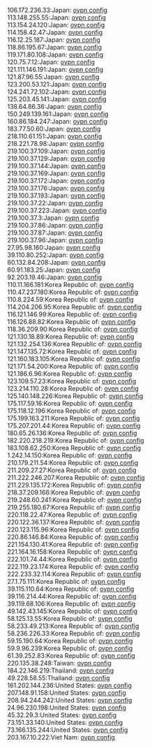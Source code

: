106.172.236.33:Japan: [ovpn config](vpn/106_172_236_33.ovpn)  
113.148.255.55:Japan: [ovpn config](vpn/113_148_255_55.ovpn)  
113.154.24.120:Japan: [ovpn config](vpn/113_154_24_120.ovpn)  
114.158.42.47:Japan: [ovpn config](vpn/114_158_42_47.ovpn)  
116.12.25.187:Japan: [ovpn config](vpn/116_12_25_187.ovpn)  
118.86.195.67:Japan: [ovpn config](vpn/118_86_195_67.ovpn)  
119.171.80.108:Japan: [ovpn config](vpn/119_171_80_108.ovpn)  
120.75.7.12:Japan: [ovpn config](vpn/120_75_7_12.ovpn)  
121.111.146.191:Japan: [ovpn config](vpn/121_111_146_191.ovpn)  
121.87.96.55:Japan: [ovpn config](vpn/121_87_96_55.ovpn)  
123.200.53.121:Japan: [ovpn config](vpn/123_200_53_121.ovpn)  
124.241.72.102:Japan: [ovpn config](vpn/124_241_72_102.ovpn)  
125.203.45.141:Japan: [ovpn config](vpn/125_203_45_141.ovpn)  
138.64.86.36:Japan: [ovpn config](vpn/138_64_86_36.ovpn)  
150.249.139.161:Japan: [ovpn config](vpn/150_249_139_161.ovpn)  
160.86.184.247:Japan: [ovpn config](vpn/160_86_184_247.ovpn)  
183.77.50.60:Japan: [ovpn config](vpn/183_77_50_60.ovpn)  
218.110.61.151:Japan: [ovpn config](vpn/218_110_61_151.ovpn)  
218.221.78.98:Japan: [ovpn config](vpn/218_221_78_98.ovpn)  
219.100.37.109:Japan: [ovpn config](vpn/219_100_37_109.ovpn)  
219.100.37.129:Japan: [ovpn config](vpn/219_100_37_129.ovpn)  
219.100.37.144:Japan: [ovpn config](vpn/219_100_37_144.ovpn)  
219.100.37.169:Japan: [ovpn config](vpn/219_100_37_169.ovpn)  
219.100.37.172:Japan: [ovpn config](vpn/219_100_37_172.ovpn)  
219.100.37.176:Japan: [ovpn config](vpn/219_100_37_176.ovpn)  
219.100.37.193:Japan: [ovpn config](vpn/219_100_37_193.ovpn)  
219.100.37.22:Japan: [ovpn config](vpn/219_100_37_22.ovpn)  
219.100.37.223:Japan: [ovpn config](vpn/219_100_37_223.ovpn)  
219.100.37.3:Japan: [ovpn config](vpn/219_100_37_3.ovpn)  
219.100.37.86:Japan: [ovpn config](vpn/219_100_37_86.ovpn)  
219.100.37.87:Japan: [ovpn config](vpn/219_100_37_87.ovpn)  
219.100.37.96:Japan: [ovpn config](vpn/219_100_37_96.ovpn)  
27.95.98.160:Japan: [ovpn config](vpn/27_95_98_160.ovpn)  
39.110.80.252:Japan: [ovpn config](vpn/39_110_80_252.ovpn)  
60.132.84.208:Japan: [ovpn config](vpn/60_132_84_208.ovpn)  
60.91.183.25:Japan: [ovpn config](vpn/60_91_183_25.ovpn)  
92.203.19.46:Japan: [ovpn config](vpn/92_203_19_46.ovpn)  
110.11.166.181:Korea Republic of: [ovpn config](vpn/110_11_166_181.ovpn)  
110.47.237.180:Korea Republic of: [ovpn config](vpn/110_47_237_180.ovpn)  
110.8.224.59:Korea Republic of: [ovpn config](vpn/110_8_224_59.ovpn)  
114.204.206.95:Korea Republic of: [ovpn config](vpn/114_204_206_95.ovpn)  
116.121.146.99:Korea Republic of: [ovpn config](vpn/116_121_146_99.ovpn)  
116.126.88.82:Korea Republic of: [ovpn config](vpn/116_126_88_82.ovpn)  
118.36.209.90:Korea Republic of: [ovpn config](vpn/118_36_209_90.ovpn)  
121.130.18.89:Korea Republic of: [ovpn config](vpn/121_130_18_89.ovpn)  
121.132.254.136:Korea Republic of: [ovpn config](vpn/121_132_254_136.ovpn)  
121.147.135.72:Korea Republic of: [ovpn config](vpn/121_147_135_72.ovpn)  
121.160.183.105:Korea Republic of: [ovpn config](vpn/121_160_183_105.ovpn)  
121.171.54.200:Korea Republic of: [ovpn config](vpn/121_171_54_200.ovpn)  
121.186.6.96:Korea Republic of: [ovpn config](vpn/121_186_6_96.ovpn)  
123.109.57.23:Korea Republic of: [ovpn config](vpn/123_109_57_23.ovpn)  
123.214.110.28:Korea Republic of: [ovpn config](vpn/123_214_110_28.ovpn)  
125.140.148.226:Korea Republic of: [ovpn config](vpn/125_140_148_226.ovpn)  
175.117.59.16:Korea Republic of: [ovpn config](vpn/175_117_59_16.ovpn)  
175.118.12.196:Korea Republic of: [ovpn config](vpn/175_118_12_196.ovpn)  
175.199.163.211:Korea Republic of: [ovpn config](vpn/175_199_163_211.ovpn)  
175.207.201.44:Korea Republic of: [ovpn config](vpn/175_207_201_44.ovpn)  
180.65.26.136:Korea Republic of: [ovpn config](vpn/180_65_26_136.ovpn)  
182.220.218.219:Korea Republic of: [ovpn config](vpn/182_220_218_219.ovpn)  
183.108.62.250:Korea Republic of: [ovpn config](vpn/183_108_62_250.ovpn)  
1.242.14.150:Korea Republic of: [ovpn config](vpn/1_242_14_150.ovpn)  
210.179.211.54:Korea Republic of: [ovpn config](vpn/210_179_211_54.ovpn)  
211.209.27.27:Korea Republic of: [ovpn config](vpn/211_209_27_27.ovpn)  
211.222.246.207:Korea Republic of: [ovpn config](vpn/211_222_246_207.ovpn)  
211.229.135.172:Korea Republic of: [ovpn config](vpn/211_229_135_172.ovpn)  
218.37.209.166:Korea Republic of: [ovpn config](vpn/218_37_209_166.ovpn)  
219.248.60.241:Korea Republic of: [ovpn config](vpn/219_248_60_241.ovpn)  
219.255.180.67:Korea Republic of: [ovpn config](vpn/219_255_180_67.ovpn)  
220.118.22.47:Korea Republic of: [ovpn config](vpn/220_118_22_47.ovpn)  
220.122.36.137:Korea Republic of: [ovpn config](vpn/220_122_36_137.ovpn)  
220.123.115.96:Korea Republic of: [ovpn config](vpn/220_123_115_96.ovpn)  
220.86.146.84:Korea Republic of: [ovpn config](vpn/220_86_146_84.ovpn)  
221.154.130.41:Korea Republic of: [ovpn config](vpn/221_154_130_41.ovpn)  
221.164.16.158:Korea Republic of: [ovpn config](vpn/221_164_16_158.ovpn)  
222.101.74.44:Korea Republic of: [ovpn config](vpn/222_101_74_44.ovpn)  
222.119.23.174:Korea Republic of: [ovpn config](vpn/222_119_23_174.ovpn)  
222.233.32.114:Korea Republic of: [ovpn config](vpn/222_233_32_114.ovpn)  
27.1.75.111:Korea Republic of: [ovpn config](vpn/27_1_75_111.ovpn)  
39.115.110.64:Korea Republic of: [ovpn config](vpn/39_115_110_64.ovpn)  
39.116.214.44:Korea Republic of: [ovpn config](vpn/39_116_214_44.ovpn)  
39.119.68.106:Korea Republic of: [ovpn config](vpn/39_119_68_106.ovpn)  
49.142.43.145:Korea Republic of: [ovpn config](vpn/49_142_43_145.ovpn)  
58.125.13.55:Korea Republic of: [ovpn config](vpn/58_125_13_55.ovpn)  
58.233.49.213:Korea Republic of: [ovpn config](vpn/58_233_49_213.ovpn)  
58.236.226.33:Korea Republic of: [ovpn config](vpn/58_236_226_33.ovpn)  
59.15.190.64:Korea Republic of: [ovpn config](vpn/59_15_190_64.ovpn)  
59.9.96.239:Korea Republic of: [ovpn config](vpn/59_9_96_239.ovpn)  
61.39.252.83:Korea Republic of: [ovpn config](vpn/61_39_252_83.ovpn)  
220.135.38.248:Taiwan: [ovpn config](vpn/220_135_38_248.ovpn)  
184.22.146.219:Thailand: [ovpn config](vpn/184_22_146_219.ovpn)  
49.228.58.55:Thailand: [ovpn config](vpn/49_228_58_55.ovpn)  
161.202.144.236:United States: [ovpn config](vpn/161_202_144_236.ovpn)  
207.148.91.158:United States: [ovpn config](vpn/207_148_91_158.ovpn)  
208.94.244.242:United States: [ovpn config](vpn/208_94_244_242.ovpn)  
24.96.230.198:United States: [ovpn config](vpn/24_96_230_198.ovpn)  
45.32.29.3:United States: [ovpn config](vpn/45_32_29_3.ovpn)  
73.151.33.140:United States: [ovpn config](vpn/73_151_33_140.ovpn)  
73.166.135.244:United States: [ovpn config](vpn/73_166_135_244.ovpn)  
203.167.10.222:Viet Nam: [ovpn config](vpn/203_167_10_222.ovpn)  
